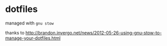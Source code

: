 # dotfiles
managed with `gnu stow`

thanks to http://brandon.invergo.net/news/2012-05-26-using-gnu-stow-to-manage-your-dotfiles.html
